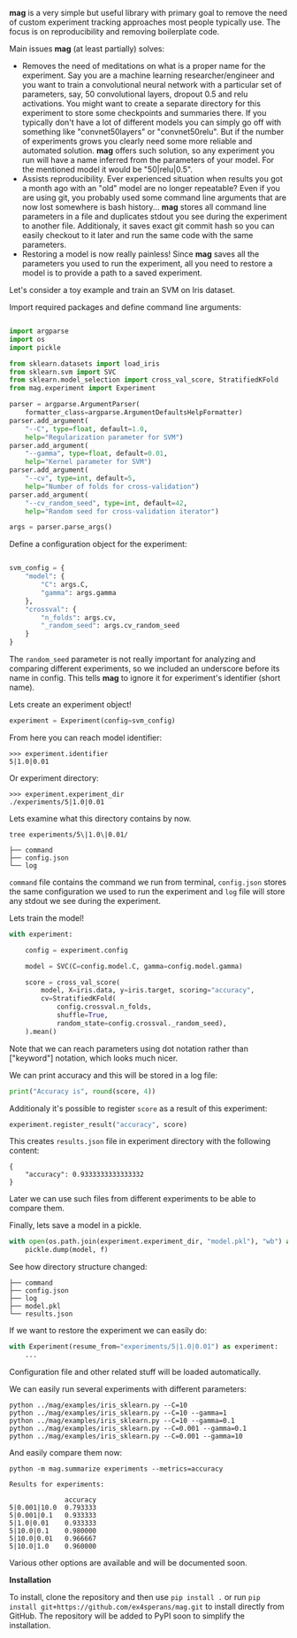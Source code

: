 **mag** is a very simple but useful library with primary goal to remove the need of custom experiment tracking approaches most people typically use. The focus is on reproducibility and removing boilerplate code.

Main issues **mag** (at least partially) solves:

* Removes the need of meditations on what is a proper name for the experiment. Say you are a machine learning researcher/engineer and you want to train a convolutional neural network with a particular set of parameters, say, 50 convolutional layers, dropout 0.5 and relu activations. You might want to create a separate directory for this experiment to store some checkpoints and summaries there. If you typically don't have a lot of different models you can simply go off with something like "convnet50layers" or "convnet50relu". But if the number of experiments grows you clearly need some more reliable and automated solution. **mag** offers such solution, so any experiment you run will have a name inferred from the parameters of your model. For the mentioned model it would be "50|relu|0.5".
* Assists reproducibility. Ever experienced situation when results you got a month ago with an "old" model are no longer repeatable? Even if you are using git, you probably used some command line arguments that are now lost somewhere is bash history... **mag** stores all command line parameters in a file and duplicates stdout you see during the experiment to another file. Additionaly, it saves exact git commit hash so you can easily checkout to it later and run the same code with the same parameters.
* Restoring a model is now really painless! Since **mag** saves all the parameters you used to run the experiment, all you need to restore a model is to provide a path to a saved experiment.

Let's consider a toy example and train an SVM on Iris dataset.

Import required packages and define command line arguments:

``` python

import argparse
import os
import pickle

from sklearn.datasets import load_iris
from sklearn.svm import SVC
from sklearn.model_selection import cross_val_score, StratifiedKFold
from mag.experiment import Experiment

parser = argparse.ArgumentParser(
    formatter_class=argparse.ArgumentDefaultsHelpFormatter)
parser.add_argument(
    "--C", type=float, default=1.0,
    help="Regularization parameter for SVM")
parser.add_argument(
    "--gamma", type=float, default=0.01,
    help="Kernel parameter for SVM")
parser.add_argument(
    "--cv", type=int, default=5,
    help="Number of folds for cross-validation")
parser.add_argument(
    "--cv_random_seed", type=int, default=42,
    help="Random seed for cross-validation iterator")

args = parser.parse_args()
```
Define a configuration object for the experiment:

``` python

svm_config = {
    "model": {
        "C": args.C,
        "gamma": args.gamma
    },
    "crossval": {
        "n_folds": args.cv,
        "_random_seed": args.cv_random_seed
    }
}
```

The `random_seed` parameter is not really important for analyzing and comparing different experiments, so we included an underscore before its name in config. This tells **mag** to ignore it for experiment's identifier (short name).

Lets create an experiment object!

``` python
experiment = Experiment(config=svm_config)
```

From here you can reach model identifier:

```
>>> experiment.identifier
5|1.0|0.01
```

Or experiment directory:

```
>>> experiment.experiment_dir
./experiments/5|1.0|0.01
```

Lets examine what this directory contains by now.

```
tree experiments/5\|1.0\|0.01/

├── command
├── config.json
└── log
```

`command` file contains the command we run from terminal, `config.json` stores the same configuration we used to run the experiment and `log` file will store any stdout we see during the experiment.

Lets train the model!

``` python
with experiment:

    config = experiment.config

    model = SVC(C=config.model.C, gamma=config.model.gamma)

    score = cross_val_score(
        model, X=iris.data, y=iris.target, scoring="accuracy",
        cv=StratifiedKFold(
            config.crossval.n_folds,
            shuffle=True,
            random_state=config.crossval._random_seed),
    ).mean()
```

Note that we can reach parameters using dot notation rather than \["keyword"\] notation, which looks much nicer.

We can print accuracy and this will be stored in a log file:

```python
print("Accuracy is", round(score, 4))
```

Additionaly it's possible to register `score` as a result of this experiment:

```python
experiment.register_result("accuracy", score)
```

This creates `results.json` file in experiment directory with the following content:

```
{
    "accuracy": 0.9333333333333332
}
```

Later we can use such files from different experiments to be able to compare them.

Finally, lets save a model in a pickle.

```python
with open(os.path.join(experiment.experiment_dir, "model.pkl"), "wb") as f:
    pickle.dump(model, f)
```

See how directory structure changed:

```
├── command
├── config.json
├── log
├── model.pkl
└── results.json
```

If we want to restore the experiment we can easily do:

```python
with Experiment(resume_from="experiments/5|1.0|0.01") as experiment:
    ...
```

Configuration file and other related stuff will be loaded automatically.

We can easily run several experiments with different parameters:

```
python ../mag/examples/iris_sklearn.py --C=10
python ../mag/examples/iris_sklearn.py --C=10 --gamma=1
python ../mag/examples/iris_sklearn.py --C=10 --gamma=0.1
python ../mag/examples/iris_sklearn.py --C=0.001 --gamma=0.1
python ../mag/examples/iris_sklearn.py --C=0.001 --gamma=10
```

And easily compare them now:

```
python -m mag.summarize experiments --metrics=accuracy

Results for experiments:

              accuracy
5|0.001|10.0  0.793333
5|0.001|0.1   0.933333
5|1.0|0.01    0.933333
5|10.0|0.1    0.980000
5|10.0|0.01   0.966667
5|10.0|1.0    0.960000
```

Various other options are available and will be documented soon.

**Installation**

To install, clone the repository and then use ```pip install .``` or run ```pip install git+https://github.com/ex4sperans/mag.git``` to install directly from GitHub. The repository will be added to PyPI soon to simplify the installation.
